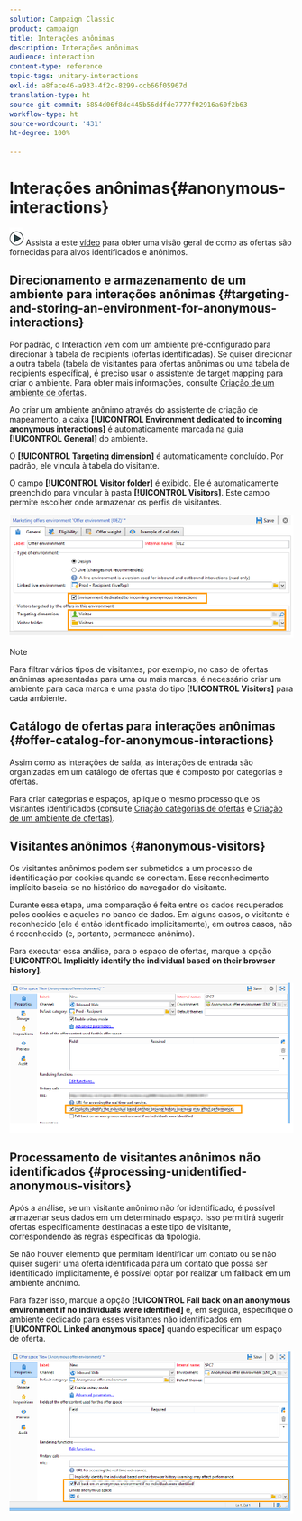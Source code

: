 ```yaml
---
solution: Campaign Classic
product: campaign
title: Interações anônimas
description: Interações anônimas
audience: interaction
content-type: reference
topic-tags: unitary-interactions
exl-id: a8face46-a933-4f2c-8299-ccb66f05967d
translation-type: ht
source-git-commit: 6854d06f8dc445b56ddfde7777f02916a60f2b63
workflow-type: ht
source-wordcount: '431'
ht-degree: 100%

---
```


# Interações anônimas{#anonymous-interactions}

![](assets/do-not-localize/how-to-video.png) Assista a este [vídeo](https://helpx.adobe.com/campaign/classic/how-to/indetified-and-anonymous-interaction-in-acv6.html?playlist=/ccx/v1/collection/product/campaign/classic/segment/digital-marketers/explevel/intermediate/applaunch/get-started/collection.ccx.js&amp;ref=helpx.adobe.com) para obter uma visão geral de como as ofertas são fornecidas para alvos identificados e anônimos.

## Direcionamento e armazenamento de um ambiente para interações anônimas {#targeting-and-storing-an-environment-for-anonymous-interactions}

Por padrão, o Interaction vem com um ambiente pré-configurado para direcionar à tabela de recipients (ofertas identificadas). Se quiser direcionar a outra tabela (tabela de visitantes para ofertas anônimas ou uma tabela de recipients específica), é preciso usar o assistente de target mapping para criar o ambiente. Para obter mais informações, consulte [Criação de um ambiente de ofertas](../../interaction/using/live-design-environments.md#creating-an-offer-environment).

Ao criar um ambiente anônimo através do assistente de criação de mapeamento, a caixa **[!UICONTROL Environment dedicated to incoming anonymous interactions]** é automaticamente marcada na guia **[!UICONTROL General]** do ambiente.

O **[!UICONTROL Targeting dimension]** é automaticamente concluído. Por padrão, ele vincula à tabela do visitante.

O campo **[!UICONTROL Visitor folder]** é exibido. Ele é automaticamente preenchido para vincular à pasta **[!UICONTROL Visitors]**. Este campo permite escolher onde armazenar os perfis de visitantes.

![](assets/anonymous_environment_option.png)

>[!NOTE]
>
>Para filtrar vários tipos de visitantes, por exemplo, no caso de ofertas anônimas apresentadas para uma ou mais marcas, é necessário criar um ambiente para cada marca e uma pasta do tipo **[!UICONTROL Visitors]** para cada ambiente.

## Catálogo de ofertas para interações anônimas {#offer-catalog-for-anonymous-interactions}

Assim como as interações de saída, as interações de entrada são organizadas em um catálogo de ofertas que é composto por categorias e ofertas.

Para criar categorias e espaços, aplique o mesmo processo que os visitantes identificados (consulte [Criação categorias de ofertas](../../interaction/using/creating-offer-categories.md) e [Criação de um ambiente de ofertas)](../../interaction/using/live-design-environments.md#creating-an-offer-environment).

## Visitantes anônimos {#anonymous-visitors}

Os visitantes anônimos podem ser submetidos a um processo de identificação por cookies quando se conectam. Esse reconhecimento implícito baseia-se no histórico do navegador do visitante.

Durante essa etapa, uma comparação é feita entre os dados recuperados pelos cookies e aqueles no banco de dados. Em alguns casos, o visitante é reconhecido (ele é então identificado implicitamente), em outros casos, não é reconhecido (e, portanto, permanece anônimo).

Para executar essa análise, para o espaço de ofertas, marque a opção **[!UICONTROL Implicitly identify the individual based on their browser history]**.

![](assets/identification_anonymous_visitors.png)

## Processamento de visitantes anônimos não identificados {#processing-unidentified-anonymous-visitors}

Após a análise, se um visitante anônimo não for identificado, é possível armazenar seus dados em um determinado espaço. Isso permitirá sugerir ofertas especificamente destinadas a este tipo de visitante, correspondendo às regras específicas da tipologia.

Se não houver elemento que permitam identificar um contato ou se não quiser sugerir uma oferta identificada para um contato que possa ser identificado implicitamente, é possível optar por realizar um fallback em um ambiente anônimo.

Para fazer isso, marque a opção **[!UICONTROL Fall back on an anonymous environment if no individuals were identified]** e, em seguida, especifique o ambiente dedicado para esses visitantes não identificados em **[!UICONTROL Linked anonymous space]** quando especificar um espaço de oferta.

![](assets/anonymous_to_anonymous_environment.png)
